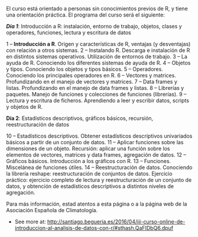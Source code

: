 El curso está orientado a personas sin conocimientos previos de R, y tiene una orientación práctica. El programa del curso será el siguiente:

***Día 1***: Introducción a R: instalación, entorno de trabajo, objetos, clases y operadores, funciones, lectura y escritura de datos

1 – **Introducción a R**.   Origen y características de R, ventajas (y desventajas) con relación a otros sistemas.
2 – Instalando R. Descarga e instalación de R en distintos sistemas operativos. Utilización de entornos de trabajo.
3 – La ayuda de R. Conociendo los diferentes sistemas de ayuda de R.
4 – Objetos y tipos. Conociendo los objetos y tipos básicos.
5 – Operadores. Conociendo los principales operadores en R.
6 – Vectores y matrices. Profundizando en el manejo de vectores y matrices.
7 – Data frames y listas. Profundizando en el manejo de data frames y listas.
8 – Librerías y paquetes. Manejo de funciones y colecciones de funciones (librerías).
9 – Lectura y escritura de ficheros. Aprendiendo a leer y escribir datos, scripts y objetos de R.

**Día 2**:   Estadísticos descriptivos, gráficos básicos, recursión, reestructuración de datos

10 – Estadísticos descriptivos. Obtener estadísticos descriptivos univariados básicos a partir de un conjunto de datos.
11 – Aplicar funciones sobre las dimensiones de un objeto. Recursión: aplicar una función sobre los elementos de vectores, matrices y data frames, agregación de datos.
12 – Gráficos básicos. Introducción a los gráficos con R.
13 – Funciones. Miscelánea de funciones útiles.
14 – Reestructuración de datos. Conociendo la librería reshape: reestructuración de conjuntos de datos.
Ejercicio práctico: ejercicio completo de lectura y reestructuración de un conjunto de datos, y obtención de estadísticos descriptivos a distintos niveles de agregación.


Para más información, estad atentos a esta página o a la página web de la Asociación Española de Climatología.
- See more at: http://santiago.begueria.es/2016/04/iii-curso-online-de-introduccion-al-analisis-de-datos-con-r/#sthash.QaFIDbQ6.dpuf
